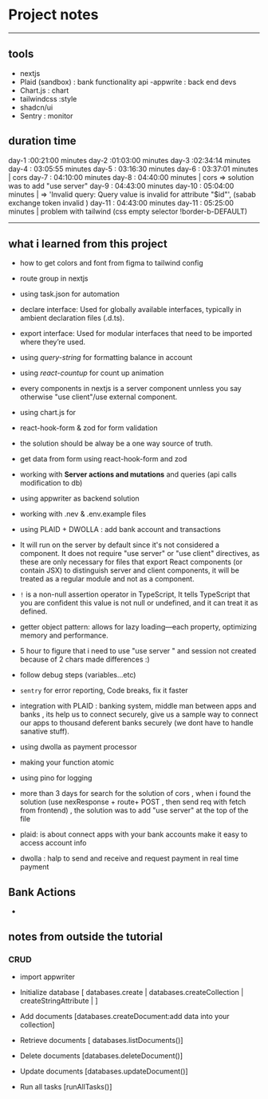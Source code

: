 # Project notes

---

## tools

- nextjs
- Plaid (sandbox) : bank functionality api
  -appwrite : back end devs
- Chart.js : chart
- tailwindcss :style
- shadcn/ui
- Sentry : monitor

## duration time

day-1 :00:21:00 minutes
day-2 :01:03:00 minutes
day-3 :02:34:14 minutes
day-4 : 03:05:55 minutes
day-5 : 03:16:30 minutes
day-6 : 03:37:01 minutes | cors
day-7 : 04:10:00 minutes
day-8 : 04:40:00 minutes | cors => solution was to add "use server"
day-9 : 04:43:00 minutes
day-10 : 05:04:00 minutes | => 'Invalid query: Query value is invalid for attribute "$id"', (sabab exchange token invalid )
day-11 : 04:43:00 minutes
day-11 : 05:25:00 minutes | problem with tailwind (css empty selector !border-b-DEFAULT)


---

## what i learned from this project

- how to get colors and font from figma to tailwind config
- route group in nextjs
- using task.json for automation
- declare interface: Used for globally available interfaces, typically in ambient declaration files (.d.ts).
- export interface: Used for modular interfaces that need to be imported where they’re used.

- using _query-string_ for formatting balance in account
- using _react-countup_ for count up animation

- every components in nextjs is a server component unnless you say otherwise "use client"/use external component.

- using chart.js for
- react-hook-form & zod for form validation

- the solution should be alway be a one way source of truth.
- get data from form using react-hook-form and zod
- working with **Server actions and mutations** and queries (api calls modification to db)
- using appwriter as backend solution
- working with .nev & .env.example files
- using PLAID + DWOLLA : add bank account and transactions

- It will run on the server by default since it's not considered a component. It does not require "use server" or "use client" directives, as these are only necessary for files that export React components (or contain JSX) to distinguish server and client components, it will be treated as a regular module and not as a component.
- `!` is a non-null assertion operator in TypeScript, It tells TypeScript that you are confident this value is not null or undefined, and it can treat it as defined.
- getter object pattern: allows for lazy loading—each property, optimizing memory and performance.

- 5 hour to figure that i need to use "use server " and session not created because of 2 chars made differences :)
- follow debug steps (variables...etc)
- `sentry` for error reporting, Code breaks, fix it faster
- integration with PLAID : banking system, middle man between apps and banks , its help us to connect securely, give us a sample way to connect our apps to thousand deferent banks securely (we dont have to handle sanative stuff).
- using dwolla as payment processor
- making your function atomic
- using pino for logging
- more than 3 days for search for the solution of cors , when i found the solution (use nexResponse + route+ POST , then send req with fetch from frontend) , the solution was to add "use server" at the top of the file

- plaid: is about connect apps with your bank accounts make it easy to access account info
- dwolla : halp to send and receive and request payment in real time payment

## Bank Actions

-

## notes from outside the tutorial

### CRUD

- import appwriter
- Initialize database [ databases.create | databases.createCollection | createStringAttribute | ]
- Add documents [databases.createDocument:add data into your collection]
- Retrieve documents [ databases.listDocuments()]
- Delete documents [databases.deleteDocument()]
- Update documents [databases.updateDocument()]

- Run all tasks [runAllTasks()]
